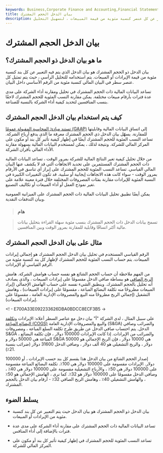 ```yaml
---
keywords: Business,Corporate Finance and Accounting,Financial Statements
title: بيان الدخل الحجم المشترك
description: بيان الدخل ذو الحجم المشترك هو بيان الدخل الذي يتم فيه التعبير عن كل عنصر كنسبة مئوية من قيمة المبيعات ، لتسهيل التحليل.
---
```


# بيان الدخل الحجم المشترك
## ما هو بيان الدخل ذو الحجم المشترك؟

بيان الدخل ذو الحجم المشترك هو بيان الدخل الذي يتم فيه التعبير عن كل بند كنسبة مئوية من قيمة الإيرادات أو المبيعات. يتم استخدامه للتحليل الرأسي ، حيث يتم تمثيل كل عنصر سطر في البيان المالي كنسبة مئوية من الرقم الأساسي داخل البيان.

تساعد البيانات المالية ذات الحجم المشترك في تحليل ومقارنة أداء الشركة على مدى عدة فترات بأرقام مبيعات مختلفة. يمكن مقارنة النسب المئوية للحجم المشترك لاحقًا بنسب المنافسين لتحديد كيفية أداء الشركة بالنسبة للصناعة.

## كيف يتم استخدام بيان الدخل الحجم المشترك

[تستند مبادئ المحاسبة المقبولة عمومًا (GAAP)](/gaap) إلى اتساق البيانات المالية وقابليتها للمقارنة. يسهّل بيان الدخل ذي الحجم المشترك معرفة ما الذي يدفع أرباح الشركة. تساعد النسب المئوية للحجم المشترك أيضًا في إظهار كيفية تأثير كل بند أو مكون على المركز المالي للشركة. ونتيجة لذلك ، يمكن لمستخدم البيانات المالية بسهولة مقارنة الأداء المالي بأقران الشركة.

من خلال تحليل كيفية تغير النتائج المالية للشركة بمرور الوقت ، تساعد البيانات المالية ذات الحجم المشترك المستثمرين على تحديد الاتجاهات التي قد لا يكشف عنها البيان المالي القياسي. تساعد النسب المئوية للحجم المشترك على إبراز أي تناسق في الأرقام بمرور الوقت - سواء كانت هذه الاتجاهات إيجابية أو سلبية. قد تكون التغييرات الكبيرة في النسبة المئوية للإيرادات مقارنة بفئات المصروفات المختلفة خلال فترة معينة علامة على تغير نموذج العمل أو أداء المبيعات أو تكاليف التصنيع.

يمكن أيضًا تطبيق تحليل البيانات المالية ذات الحجم المشترك على الميزانية العمومية وبيان التدفقات النقدية.

> ### هام

> تسمح بيانات الدخل ذات الحجم المشترك بنسب مئوية سهلة القراءة بتحليل بيانات مالية أكثر اتساقًا وقابلية للمقارنة بمرور الوقت وبين المنافسين.

>

## مثال على بيان الدخل الحجم المشترك

الرقم القياسي المستخدم في تحليل بيان الدخل الحجم المشترك هو إجمالي إيرادات المبيعات. يتم حساب النسب المئوية للحجم المشترك لإظهار كل بند كنسبة مئوية من الرقم القياسي أو الإيرادات.

من المهم ملاحظة أن حساب الحجم الشائع هو نفسه حساب هوامش الشركة. هامش [الربح الصافي](/net_margin) هو ببساطة صافي الدخل مقسومًا على إيرادات المبيعات ، والذي يصادف أنه تحليل بالحجم المشترك. وينطبق الشيء نفسه على حساب الهامش الإجمالي (إيراد المبيعات مطروحًا منه تكلفة البضائع المباعة ، مقسومًا على إيرادات المبيعات) ، وهامش التشغيل (إجمالي الربح مطروحًا منه البيع والمصروفات الإدارية العامة ، مقسومًا على إيرادات المبيعات).

<! - E700A33E092233626DBA0BDCC8ECF3B5 ->

على سبيل المثال ، لدى الشركة "أ" بيان دخل مع عناصر السطر أعلاه: الإيرادات [وتكلفة البضائع المباعة (COGS)](/cogs) والبيع والمصروفات الإدارية العامة (S&GA) والضرائب وصافي الدخل. يتم احتساب صافي الدخل عن طريق طرح تكلفة السلع المباعة ، ومصروفات S&GA ، والضرائب من الإيرادات. إذا كانت الإيرادات 100000 دولار ، فإن تكلفة البضائع المباعة هي 50000 دولار و S&GA هي 10000 دولار ، فإن الربح الإجمالي هو 50000 دولار ، والربح التشغيلي هو 40 ألف دولار ، وصافي الدخل 31600 دولار (ضرائب بنسبة 21٪).

إصدار الحجم الشائع من بيان الدخل هذا يقسم كل بند حسب الإيرادات ، أو 100000 دولار. الإيرادات مقسومة على 100000 دولار هي 100٪. تكلفة البضائع المباعة مقسومة على 100000 دولار هي 50٪ ، والأرباح التشغيلية مقسومة على 100000 دولار هي 40٪ ، وصافي الدخل مقسومًا على 100000 دولار هو 32٪. كما نرى ، الهامش الإجمالي هو 50٪ ، والهامش التشغيلي 40٪ ، وهامش الربح الصافي 32٪ - أرقام بيان الدخل بالحجم المشترك.

## يسلط الضوء

- بيان الدخل ذو الحجم المشترك هو بيان الدخل حيث يتم التعبير عن كل بند كنسبة مئوية من الإيرادات أو المبيعات.

- تساعد البيانات المالية ذات الحجم المشترك على مقارنة أداء الشركة على مدى عدة فترات بالإضافة إلى أداء المنافس.

- تساعد النسب المئوية للحجم المشترك في إظهار كيفية تأثير كل بند أو مكون على المركز المالي للشركة.

